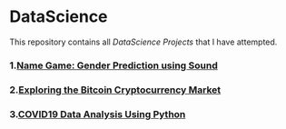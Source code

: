 # DataScience
This repository contains all <em>DataScience Projects</em> that I have attempted.

### 1.[Name Game: Gender Prediction using Sound](https://github.com/saifali-patel/DataScience/blob/main/Name%20Game:%20Gender%20Prediction%20using%20Sound/README.md)
### 2.[Exploring the Bitcoin Cryptocurrency Market](https://github.com/saifali-patel/DataScience/tree/main/Exploring%20the%20Bitcoin%20Cryptocurrency%20Market)
### 3.[COVID19 Data Analysis Using Python](https://github.com/saifali-patel/DataScience/blob/main/COVID19-Data-Analysis-Using-Python/README.md)


